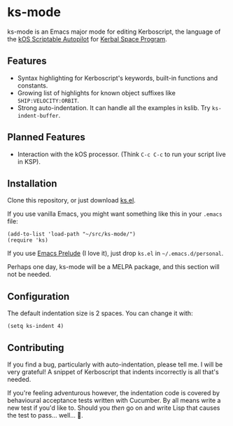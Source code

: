 ks-mode
=======
ks-mode is an Emacs major mode for editing Kerboscript, the language of the
[kOS Scriptable Autopilot](http://ksp-kos.github.io/KOS_DOC/) for
[Kerbal Space Program](https://kerbalspaceprogram.com/en/).

Features
--------
 * Syntax highlighting for Kerboscript's keywords, built-in functions and
   constants.
 * Growing list of highlights for known object suffixes like
   `SHIP:VELOCITY:ORBIT`.
 * Strong auto-indentation. It can handle all the examples in kslib. Try
   `ks-indent-buffer`.

Planned Features
----------------
 * Interaction with the kOS processor. (Think `C-c C-c` to run your script
   live in KSP).

Installation
------------
Clone this repository, or just download [ks.el](ks.el).

If you use vanilla Emacs, you might want something like this in your
`.emacs` file:

```elisp
(add-to-list 'load-path "~/src/ks-mode/")
(require 'ks)
```

If you use [Emacs Prelude](http://batsov.com/prelude/) (I love it), just drop `ks.el` in
`~/.emacs.d/personal`.

Perhaps one day, ks-mode will be a MELPA package, and this section will not be
needed.

Configuration
-------------
The default indentation size is 2 spaces. You can change it with:
```elisp
(setq ks-indent 4)
```

Contributing
------------
If you find a bug, particularly with auto-indentation, please tell me. I will
be very grateful!  A snippet of Kerboscript that indents incorrectly is all
that's needed.

If you're feeling adventurous however, the indentation code is covered by
behavioural acceptance tests written with Cucumber.  By all means write a
new test if you'd like to. Should you *then* go on and write Lisp that
causes the test to pass... well... :green_heart:.
